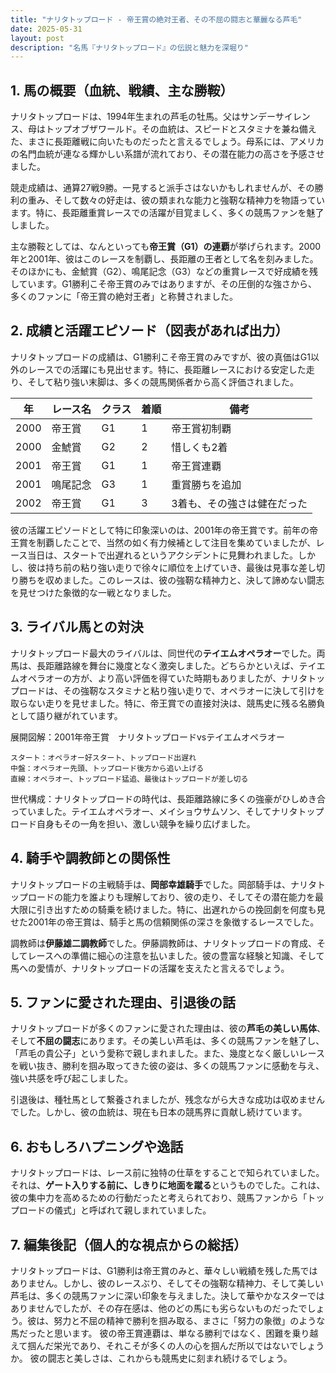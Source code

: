 ```yaml
---
title: "ナリタトップロード - 帝王賞の絶対王者、その不屈の闘志と華麗なる芦毛"
date: 2025-05-31
layout: post
description: "名馬『ナリタトップロード』の伝説と魅力を深堀り"
---
```


## 1. 馬の概要（血統、戦績、主な勝鞍）

ナリタトップロードは、1994年生まれの芦毛の牡馬。父はサンデーサイレンス、母はトップオブザワールド。その血統は、スピードとスタミナを兼ね備えた、まさに長距離戦に向いたものだったと言えるでしょう。母系には、アメリカの名門血統が連なる輝かしい系譜が流れており、その潜在能力の高さを予感させました。

競走成績は、通算27戦9勝。一見すると派手さはないかもしれませんが、その勝利の重み、そして数々の好走は、彼の類まれな能力と強靭な精神力を物語っています。特に、長距離重賞レースでの活躍が目覚ましく、多くの競馬ファンを魅了しました。

主な勝鞍としては、なんといっても**帝王賞（G1）の連覇**が挙げられます。2000年と2001年、彼はこのレースを制覇し、長距離の王者として名を刻みました。そのほかにも、金鯱賞（G2）、鳴尾記念（G3）などの重賞レースで好成績を残しています。G1勝利こそ帝王賞のみではありますが、その圧倒的な強さから、多くのファンに「帝王賞の絶対王者」と称賛されました。


## 2. 成績と活躍エピソード（図表があれば出力）

ナリタトップロードの成績は、G1勝利こそ帝王賞のみですが、彼の真価はG1以外のレースでの活躍にも見出せます。特に、長距離レースにおける安定した走り、そして粘り強い末脚は、多くの競馬関係者から高く評価されました。


| 年 | レース名           | クラス | 着順 | 備考                                      |
|---|--------------------|-------|------|-------------------------------------------|
| 2000 | 帝王賞             | G1    | 1    | 帝王賞初制覇                               |
| 2000 | 金鯱賞             | G2    | 2    | 惜しくも2着                               |
| 2001 | 帝王賞             | G1    | 1    | 帝王賞連覇                               |
| 2001 | 鳴尾記念           | G3    | 1    | 重賞勝ちを追加                               |
| 2002 | 帝王賞             | G1    | 3    | 3着も、その強さは健在だった               |


彼の活躍エピソードとして特に印象深いのは、2001年の帝王賞です。前年の帝王賞を制覇したことで、当然の如く有力候補として注目を集めていましたが、レース当日は、スタートで出遅れるというアクシデントに見舞われました。しかし、彼は持ち前の粘り強い走りで徐々に順位を上げていき、最後は見事な差し切り勝ちを収めました。このレースは、彼の強靭な精神力と、決して諦めない闘志を見せつけた象徴的な一戦となりました。


## 3. ライバル馬との対決

ナリタトップロード最大のライバルは、同世代の**テイエムオペラオー**でした。両馬は、長距離路線を舞台に幾度となく激突しました。どちらかといえば、テイエムオペラオーの方が、より高い評価を得ていた時期もありましたが、ナリタトップロードは、その強靭なスタミナと粘り強い走りで、オペラオーに決して引けを取らない走りを見せました。特に、帝王賞での直接対決は、競馬史に残る名勝負として語り継がれています。


展開図解：2001年帝王賞　ナリタトップロードvsテイエムオペラオー

```
スタート：オペラオー好スタート、トップロード出遅れ
中盤：オペラオー先頭、トップロード後方から追い上げる
直線：オペラオー、トップロード猛追、最後はトップロードが差し切る
```

世代構成：ナリタトップロードの時代は、長距離路線に多くの強豪がひしめき合っていました。テイエムオペラオー、メイショウサムソン、そしてナリタトップロード自身もその一角を担い、激しい競争を繰り広げました。


## 4. 騎手や調教師との関係性

ナリタトップロードの主戦騎手は、**岡部幸雄騎手**でした。岡部騎手は、ナリタトップロードの能力を誰よりも理解しており、彼の走り、そしてその潜在能力を最大限に引き出すための騎乗を続けました。特に、出遅れからの挽回劇を何度も見せた2001年の帝王賞は、騎手と馬の信頼関係の深さを象徴するレースでした。

調教師は**伊藤雄二調教師**でした。伊藤調教師は、ナリタトップロードの育成、そしてレースへの準備に細心の注意を払いました。彼の豊富な経験と知識、そして馬への愛情が、ナリタトップロードの活躍を支えたと言えるでしょう。


## 5. ファンに愛された理由、引退後の話

ナリタトップロードが多くのファンに愛された理由は、彼の**芦毛の美しい馬体**、そして**不屈の闘志**にあります。その美しい芦毛は、多くの競馬ファンを魅了し、「芦毛の貴公子」という愛称で親しまれました。また、幾度となく厳しいレースを戦い抜き、勝利を掴み取ってきた彼の姿は、多くの競馬ファンに感動を与え、強い共感を呼び起こしました。

引退後は、種牡馬として繋養されましたが、残念ながら大きな成功は収めませんでした。しかし、彼の血統は、現在も日本の競馬界に貢献し続けています。


## 6. おもしろハプニングや逸話

ナリタトップロードは、レース前に独特の仕草をすることで知られていました。それは、**ゲート入りする前に、しきりに地面を蹴る**というものでした。これは、彼の集中力を高めるための行動だったと考えられており、競馬ファンから「トップロードの儀式」と呼ばれて親しまれていました。


## 7. 編集後記（個人的な視点からの総括）

ナリタトップロードは、G1勝利は帝王賞のみと、華々しい戦績を残した馬ではありません。しかし、彼のレースぶり、そしてその強靭な精神力、そして美しい芦毛は、多くの競馬ファンに深い印象を与えました。決して華やかなスターではありませんでしたが、その存在感は、他のどの馬にも劣らないものだったでしょう。彼は、努力と不屈の精神で勝利を掴み取る、まさに「努力の象徴」のような馬だったと思います。  彼の帝王賞連覇は、単なる勝利ではなく、困難を乗り越えて掴んだ栄光であり、それこそが多くの人の心を掴んだ所以ではないでしょうか。  彼の闘志と美しさは、これからも競馬史に刻まれ続けるでしょう。
